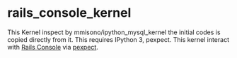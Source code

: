 # rails_console_kernel
This Kernel inspect by mmisono/ipython_mysql_kernel the initial codes is copied directly from it. This requires IPython 3, pexpect.   This kernel interact with [Rails Console]( http://guides.rubyonrails.org/command_line.html ) via [pexpect](https://github.com/pexpect/pexpect).
